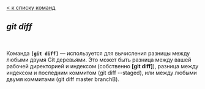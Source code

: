 [< к списку команд](./basic%20commands.md)

## *git diff*

<br/>

Команда **`[git diff]`** — используется для вычисления разницы между любыми двумя Git деревьями. Это может быть разница между вашей рабочей директорией и индексом (собственно **[git diff]**), разница между индексом и последним коммитом (git diff --staged), или между любыми двумя коммитами (git diff master branchB).